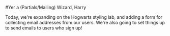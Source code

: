 #Yer a (Partials/Mailing) Wizard, Harry

Today, we're expanding on the Hogwarts styling lab, and adding a form for collecting email addresses from our users. We're also going to set things up to send emails to users who sign up!






